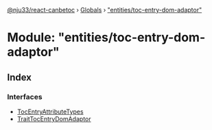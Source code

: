 [@nju33/react-canbetoc](../README.md) › [Globals](../globals.md) › ["entities/toc-entry-dom-adaptor"](_entities_toc_entry_dom_adaptor_.md)

# Module: "entities/toc-entry-dom-adaptor"

## Index

### Interfaces

* [TocEntryAttributeTypes](../interfaces/_entities_toc_entry_dom_adaptor_.tocentryattributetypes.md)
* [TraitTocEntryDomAdaptor](../interfaces/_entities_toc_entry_dom_adaptor_.traittocentrydomadaptor.md)
